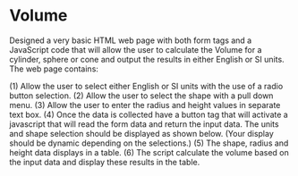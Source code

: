 # Volume

Designed a very basic HTML web page with both form tags and a JavaScript code that will allow the user to calculate the Volume for a cylinder, sphere or cone and output the results in either English or SI units. The web page contains:

(1) Allow the user to select either English or SI units with the use of a radio button selection.
(2) Allow the user to select the shape with a pull down menu.
(3) Allow the user to enter the radius and height values in separate text box.
(4) Once the data is collected have a button tag that will activate a javascript that will read the form data and return the input data. The units and shape selection should be displayed as shown below. (Your display should be dynamic depending on the selections.)
(5) The shape, radius and height data displays in a table.
(6) The script calculate the volume based on the input data and display these results in the table.
